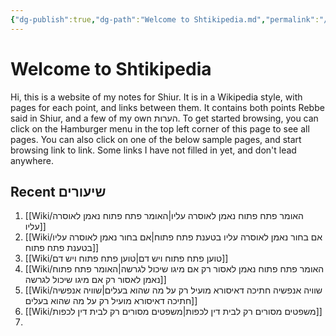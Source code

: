 ```yaml
---
{"dg-publish":true,"dg-path":"Welcome to Shtikipedia.md","permalink":"/Welcome to Shtikipedia/","tags":["gardenEntry"]}
---
```


# Welcome to Shtikipedia

Hi, this is a website of my notes for Shiur. It is in a Wikipedia style, with pages for each point, and links between them. It contains both points Rebbe said in Shiur, and a few of my own הערות. To get started browsing, you can click on the Hamburger menu in the top left corner of this page to see all pages. You can also click on one of the below sample pages, and start browsing link to link. Some links I have not filled in yet, and don't lead anywhere.

## Recent שיעורים

1. [[Wiki/האומר פתח פתוח נאמן לאוסרה עליו\|האומר פתח פתוח נאמן לאוסרה עליו]]
2. [[Wiki/אם בחור נאמן לאוסרה עליו בטענת פתח פתוח\|אם בחור נאמן לאוסרה עליו בטענת פתח פתוח]]
3. [[Wiki/טוען פתח פתוח ויש דם\|טוען פתח פתוח ויש דם]]
4. [[Wiki/האומר פתח פתוח נאמן לאסור רק אם מיגו שיכול לגרשה\|האומר פתח פתוח נאמן לאסור רק אם מיגו שיכול לגרשה]]
5. [[Wiki/שוויה אנפשיה חתיכה דאיסורא מועיל רק על מה שהוא בעלים\|שוויה אנפשיה חתיכה דאיסורא מועיל רק על מה שהוא בעלים]]
6. [[Wiki/משפטים מסורים רק לבית דין לכפות\|משפטים מסורים רק לבית דין לכפות]]
7. 